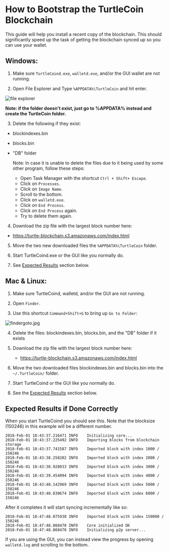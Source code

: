 # How to Bootstrap the TurtleCoin Blockchain

This guide will help you install a recent copy of the blockchain. This should significantly speed up the task of getting the blockchain synced up so you can use your wallet.

## Windows:
1. Make sure `TurtleCoind.exe`, `walletd.exe`, and/or the GUI wallet are not running.

2. Open File Explorer and Type `%APPDATA%\TurtleCoin` and hit enter.

![file explorer](https://github.com/turtlecoin/turtlecoin-wiki/blob/master/images/file_explorer.jpg)

**Note: if the folder doesn't exist, just go to %APPDATA% instead and create the TurtleCoin folder.**

3. Delete the following if they exist:

 * blockindexes.bin
 * blocks.bin
 * "DB" folder
 
    Note: In case it is unable to delete the files due to it being used by some other program, follow these steps:
    - Open Task Manager with the shortcut `Ctrl + Shift+ Escape`.
    - Click on `Processes`.
    - Click on `Image Name`.
    - Scroll to the bottom.
    - Click on `walletd.exe`.
    - Click on `End Process`.
    - Click on `End Process` again.
    - Try to delete them again.


4. Download the zip file with the largest block number here:

 * https://turtle-blockchain.s3.amazonaws.com/index.html

5. Move the two new downloaded files the `%APPDATA%\TurtleCoin` folder.

6. Start TurtleCoind.exe or the GUI like you normally do.

7. See [Expected Results](#ExpectedResults) section below.



## Mac & Linux:
1. Make sure TurtleCoind, walletd, and/or the GUI are not running.

2. Open `Finder`.

3. Use this shortcut `Command+Shift+G` to bring up `Go to Folder`:

![findergoto.jpg](https://github.com/turtlecoin/turtlecoin-wiki/blob/master/images/findergoto.jpg)

4. Delete the files: blockindexes.bin, blocks.bin, and the "DB" folder if it exists

5. Download the zip file with the largest block number here:
	* https://turtle-blockchain.s3.amazonaws.com/index.html
	
6. Move the two downloaded files blockindexes.bin and blocks.bin into the `~/.TurtleCoin/` folder.

7. Start TurtleCoind or the GUI like you normally do.

8. See the [Expected Results](#ExpectedResults) section below.

## Expected Results if Done Correctly <a name="ExpectedResults"></a>

When you start TurtleCoind you should see this. Note that the blocksize (150246) in this example will be a different number.
```
2018-Feb-01 18:43:37.216471 INFO    Initializing core...
2018-Feb-01 18:43:37.225492 INFO    Importing blocks from blockchain storage
2018-Feb-01 18:43:37.741587 INFO    Imported block with index 1000 / 150246
2018-Feb-01 18:43:38.258202 INFO    Imported block with index 2000 / 150246
2018-Feb-01 18:43:38.928033 INFO    Imported block with index 3000 / 150246
2018-Feb-01 18:43:39.454094 INFO    Imported block with index 4000 / 150246
2018-Feb-01 18:43:40.142969 INFO    Imported block with index 5000 / 150246
2018-Feb-01 18:43:40.830674 INFO    Imported block with index 6000 / 150246
```

After it completes it will start syncing incrementally like so:
```
2018-Feb-01 18:47:48.075930 INFO    Imported block with index 150000 / 150246
2018-Feb-01 18:47:48.860470 INFO    Core initialized OK
2018-Feb-01 18:47:48.860470 INFO    Initializing p2p server...
```

If you are using the GUI, you can instead view the progress by opening `walletd.log` and scrolling to the bottom.
